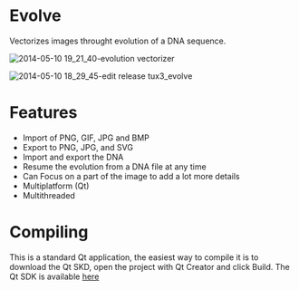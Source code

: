 Evolve
======

Vectorizes images throught evolution of a DNA sequence.

![2014-05-10 19_21_40-evolution vectorizer](https://cloud.githubusercontent.com/assets/5155966/2936626/9e67c000-d867-11e3-93e9-4d9c5b21e132.jpg)

![2014-05-10 18_29_45-edit release tux3_evolve](https://cloud.githubusercontent.com/assets/5155966/2936525/57be55bc-d860-11e3-9dd5-84735b18b517.jpg)

Features
========
- Import of PNG, GIF, JPG and BMP
- Export to PNG, JPG, and SVG
- Import and export the DNA
- Resume the evolution from a DNA file at any time
- Can Focus on a part of the image to add a lot more details
- Multiplatform (Qt)
- Multithreaded

Compiling
=========

This is a standard Qt application, the easiest way to compile it is to download the Qt SKD, open the project with Qt Creator and click Build.
The Qt SDK is available <a href="http://qt-project.org/downloads">here</a>
